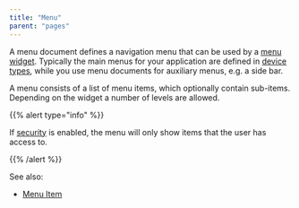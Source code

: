 ```yaml
---
title: "Menu"
parent: "pages"
---
```



A menu document defines a navigation menu that can be used by a [menu widget](menu-widgets). Typically the main menus for your application are defined in [device types](device-type), while you use menu documents for auxiliary menus, e.g. a side bar.

A menu consists of a list of menu items, which optionally contain sub-items. Depending on the widget a number of levels are allowed.

{{% alert type="info" %}}

If [security](project-security) is enabled, the menu will only show items that the user has access to.

{{% /alert %}}

See also:

*   [Menu Item](menu-item)
